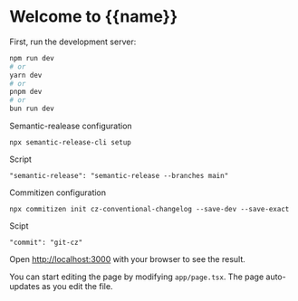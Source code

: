 # Welcome to {{name}}

First, run the development server:

```bash
npm run dev
# or
yarn dev
# or
pnpm dev
# or
bun run dev
```
Semantic-realease configuration

```
npx semantic-release-cli setup
```
Script

```
"semantic-release": "semantic-release --branches main"
```
Commitizen configuration

```
npx commitizen init cz-conventional-changelog --save-dev --save-exact
```
Scipt

```
"commit": "git-cz"
```

Open [http://localhost:3000](http://localhost:3000) with your browser to see the result.

You can start editing the page by modifying `app/page.tsx`. The page auto-updates as you edit the file.
